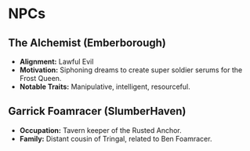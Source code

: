 # NPCs

## The Alchemist (Emberborough)
- **Alignment:** Lawful Evil
- **Motivation:** Siphoning dreams to create super soldier serums for the Frost Queen.
- **Notable Traits:** Manipulative, intelligent, resourceful.

## Garrick Foamracer (SlumberHaven)
- **Occupation:** Tavern keeper of the Rusted Anchor.
- **Family:** Distant cousin of Tringal, related to Ben Foamracer.

#